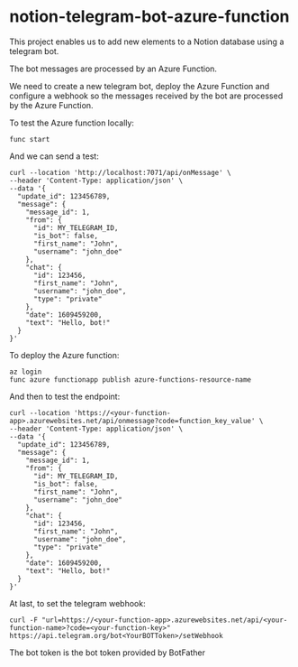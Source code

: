 # notion-telegram-bot-azure-function

This project enables us to add new elements to a Notion database using a telegram bot. 

The bot messages are processed by an Azure Function. 

We need to create a new telegram bot, deploy the Azure Function and configure a webhook so the messages received by the bot are processed by the Azure Function. 

To test the Azure function locally: 
```console
func start
```

And we can send a test: 
```console
curl --location 'http://localhost:7071/api/onMessage' \
--header 'Content-Type: application/json' \
--data '{
  "update_id": 123456789,
  "message": {
    "message_id": 1,
    "from": {
      "id": MY_TELEGRAM_ID,
      "is_bot": false,
      "first_name": "John",
      "username": "john_doe"
    },
    "chat": {
      "id": 123456,
      "first_name": "John",
      "username": "john_doe",
      "type": "private"
    },
    "date": 1609459200,
    "text": "Hello, bot!"
  }
}'

```

To deploy the Azure function: 

```console
az login
func azure functionapp publish azure-functions-resource-name
```

And then to test the endpoint: 
```console
curl --location 'https://<your-function-app>.azurewebsites.net/api/onmessage?code=function_key_value' \
--header 'Content-Type: application/json' \
--data '{
  "update_id": 123456789,
  "message": {
    "message_id": 1,
    "from": {
      "id": MY_TELEGRAM_ID,
      "is_bot": false,
      "first_name": "John",
      "username": "john_doe"
    },
    "chat": {
      "id": 123456,
      "first_name": "John",
      "username": "john_doe",
      "type": "private"
    },
    "date": 1609459200,
    "text": "Hello, bot!"
  }
}'

```

At last, to set the telegram webhook: 
```console
curl -F "url=https://<your-function-app>.azurewebsites.net/api/<your-function-name>?code=<your-function-key>" https://api.telegram.org/bot<YourBOTToken>/setWebhook

```
The bot token is the bot token provided by BotFather


